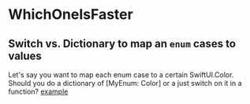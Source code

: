 # WhichOneIsFaster

## Switch vs. Dictionary to map an `enum` cases to values
Let's say you want to map each enum case to a certain SwiftUI.Color. Should you do a dictionary of [MyEnum: Color] or a just switch on it in a function?
[example](https://github.com/atacan/WhichIsFaster/tree/main/Sources/SwitchVsDictionary)

